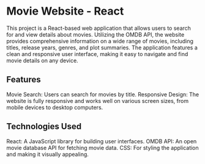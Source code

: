 # Movie Website - React
This project is a React-based web application that allows users to search for and view details about movies. Utilizing the OMDB API, the website provides comprehensive information on a wide range of movies, including titles, release years, genres, and plot summaries. The application features a clean and responsive user interface, making it easy to navigate and find movie details on any device.

## Features
Movie Search: Users can search for movies by title.
Responsive Design: The website is fully responsive and works well on various screen sizes, from mobile devices to desktop computers.

## Technologies Used
React: A JavaScript library for building user interfaces.
OMDB API: An open movie database API for fetching movie data.
CSS: For styling the application and making it visually appealing.
